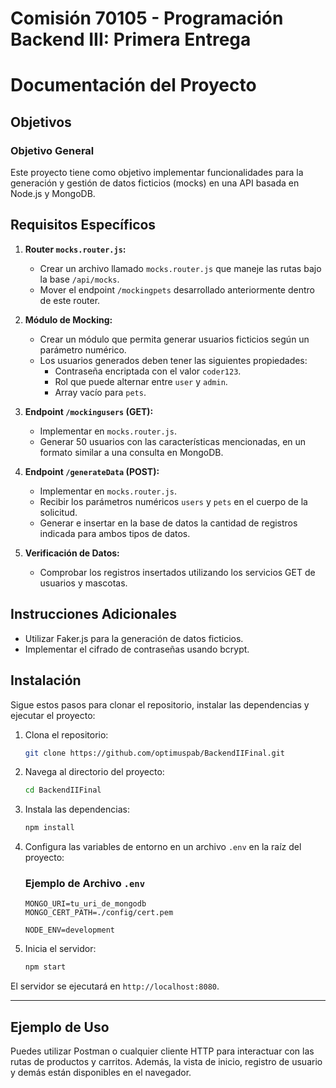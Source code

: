 
# Comisión 70105 - Programación Backend III: Primera Entrega

# Documentación del Proyecto

## Objetivos

### Objetivo General

Este proyecto tiene como objetivo implementar funcionalidades para la generación y gestión de datos ficticios (mocks) en una API basada en Node.js y MongoDB.

## Requisitos Específicos

1. **Router `mocks.router.js`:**
   - Crear un archivo llamado `mocks.router.js` que maneje las rutas bajo la base `/api/mocks`.
   - Mover el endpoint `/mockingpets` desarrollado anteriormente dentro de este router.

2. **Módulo de Mocking:**
   - Crear un módulo que permita generar usuarios ficticios según un parámetro numérico.
   - Los usuarios generados deben tener las siguientes propiedades:
     - Contraseña encriptada con el valor `coder123`.
     - Rol que puede alternar entre `user` y `admin`.
     - Array vacío para `pets`.

3. **Endpoint `/mockingusers` (GET):**
   - Implementar en `mocks.router.js`.
   - Generar 50 usuarios con las características mencionadas, en un formato similar a una consulta en MongoDB.

4. **Endpoint `/generateData` (POST):**
   - Implementar en `mocks.router.js`.
   - Recibir los parámetros numéricos `users` y `pets` en el cuerpo de la solicitud.
   - Generar e insertar en la base de datos la cantidad de registros indicada para ambos tipos de datos.

5. **Verificación de Datos:**
   - Comprobar los registros insertados utilizando los servicios GET de usuarios y mascotas.

## Instrucciones Adicionales
- Utilizar Faker.js para la generación de datos ficticios.
- Implementar el cifrado de contraseñas usando bcrypt.

## Instalación

Sigue estos pasos para clonar el repositorio, instalar las dependencias y ejecutar el proyecto:

1. Clona el repositorio:
    ```sh
    git clone https://github.com/optimuspab/BackendIIFinal.git
    ```

2. Navega al directorio del proyecto:
    ```sh
    cd BackendIIFinal
    ```

3. Instala las dependencias:
    ```sh
    npm install
    ```

4. Configura las variables de entorno en un archivo `.env` en la raíz del proyecto:

    ### Ejemplo de Archivo `.env`
    ```plaintext
   MONGO_URI=tu_uri_de_mongodb
   MONGO_CERT_PATH=./config/cert.pem

   NODE_ENV=development
    ```

5. Inicia el servidor:
    ```sh
    npm start
    ```

El servidor se ejecutará en `http://localhost:8080`.

---

## Ejemplo de Uso
Puedes utilizar Postman o cualquier cliente HTTP para interactuar con las rutas de productos y carritos. Además, la vista de inicio, registro de usuario y demás están disponibles en el navegador.
